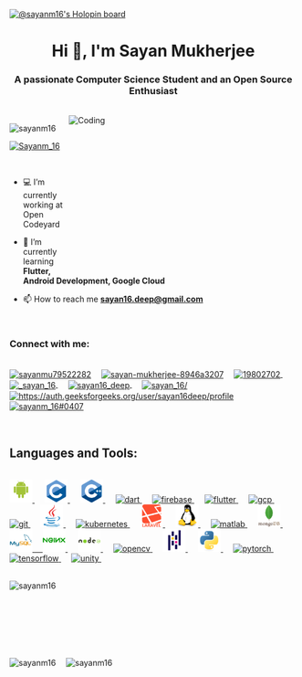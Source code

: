 [![@sayanm16's Holopin board](https://holopin.me/sayanm16)](https://holopin.io/@sayanm16)

<h1 align="center">Hi 👋, I'm Sayan Mukherjee</h1>
<h3 align="center">A passionate Computer Science Student and an Open Source Enthusiast</h3>
<br>
<img align="right" alt="Coding" width="400" height = "280" src="https://user-images.githubusercontent.com/98234012/185691039-9d267d49-42c9-46e2-b97b-70bc72af6732.jpg">

<p align="left"> <img src="https://komarev.com/ghpvc/?username=sayanm16&label=Profile%20views&color=0e75b6&style=flat" alt="sayanm16" /> </p>

<p align="left"> <a href="https://twitter.com/Sayanm_16" target="blank"><img src="https://img.shields.io/twitter/follow/Sayanm_16?logo=twitter&style=for-the-badge" alt="Sayanm_16" /></a> </p>

<br>

- 💻 I’m currently working at Open Codeyard
  
- 🌱 I’m currently learning **Flutter, Android Development, Google Cloud**

- 📫 How to reach me **sayan16.deep@gmail.com**

<br>
<h3 align="left">Connect with me:</h3>
<p align="left">

<br>
<a href="https://twitter.com/sayanmu79522282" target="blank">
<img align="center" src="https://raw.githubusercontent.com/rahuldkjain/github-profile-readme-generator/master/src/images/icons/Social/twitter.svg" alt="sayanmu79522282" height="30" width="40" /></a>&emsp;
<a href="https://linkedin.com/in/sayan-mukherjee-8946a3207" target="blank">
<img align="center" src="https://raw.githubusercontent.com/rahuldkjain/github-profile-readme-generator/master/src/images/icons/Social/linked-in-alt.svg" alt="sayan-mukherjee-8946a3207" height="30" width="40" /></a>&emsp;
<a href="https://stackoverflow.com/users/19802702" target="blank">
<img align="center" src="https://raw.githubusercontent.com/rahuldkjain/github-profile-readme-generator/master/src/images/icons/Social/stack-overflow.svg" alt="19802702" height="30" width="40" />
</a>&emsp;
<a href="https://instagram.com/_sayan_16" target="blank"><img align="center" src="https://raw.githubusercontent.com/rahuldkjain/github-profile-readme-generator/master/src/images/icons/Social/instagram.svg" alt="_sayan_16" height="30" width="40" />
</a>&emsp;
<a href="https://www.hackerrank.com/sayan16_deep" target="blank">
<img align="center" src="https://raw.githubusercontent.com/rahuldkjain/github-profile-readme-generator/master/src/images/icons/Social/hackerrank.svg" alt="sayan16_deep" height="30" width="40" />
</a>&emsp;
<a href="https://www.leetcode.com/sayan_16/" target="blank"><img align="center" src="https://raw.githubusercontent.com/rahuldkjain/github-profile-readme-generator/master/src/images/icons/Social/leet-code.svg" alt="sayan_16/" height="30" width="40" /></a>&emsp;
<a href="https://auth.geeksforgeeks.org/user/https://auth.geeksforgeeks.org/user/sayan16deep/profile" target="blank"><img align="center" src="https://raw.githubusercontent.com/rahuldkjain/github-profile-readme-generator/master/src/images/icons/Social/geeks-for-geeks.svg" alt="https://auth.geeksforgeeks.org/user/sayan16deep/profile" height="30" width="40" /></a>&emsp;
<a href="https://discord.gg/sayanm_16#0407" target="blank"><img align="center" src="https://raw.githubusercontent.com/rahuldkjain/github-profile-readme-generator/master/src/images/icons/Social/discord.svg" alt="sayanm_16#0407" height="30" width="40" /></a>
</p>

<br>

## Languages and Tools: 

<p align="left">

<br>
<a href="https://developer.android.com" target="_blank" rel="noreferrer"> <img src="https://raw.githubusercontent.com/devicons/devicon/master/icons/android/android-original-wordmark.svg" alt="android" width="40" height="40"/> </a>&emsp;
<a href="https://www.cprogramming.com/" target="_blank" rel="noreferrer"> <img src="https://raw.githubusercontent.com/devicons/devicon/master/icons/c/c-original.svg" alt="c" width="40" height="40"/> </a>&emsp;
<a href="https://www.w3schools.com/cpp/" target="_blank" rel="noreferrer"> <img src="https://raw.githubusercontent.com/devicons/devicon/master/icons/cplusplus/cplusplus-original.svg" alt="cplusplus" width="40" height="40"/> </a>&emsp;
<a href="https://dart.dev" target="_blank" rel="noreferrer"> <img src="https://www.vectorlogo.zone/logos/dartlang/dartlang-icon.svg" alt="dart" width="40" height="40"/> </a>&emsp;
<a href="https://firebase.google.com/" target="_blank" rel="noreferrer"> <img src="https://www.vectorlogo.zone/logos/firebase/firebase-icon.svg" alt="firebase" width="40" height="40"/> </a>&emsp;
<a href="https://flutter.dev" target="_blank" rel="noreferrer"> <img src="https://www.vectorlogo.zone/logos/flutterio/flutterio-icon.svg" alt="flutter" width="40" height="40"/> </a>&emsp;
<a href="https://cloud.google.com" target="_blank" rel="noreferrer"> <img src="https://www.vectorlogo.zone/logos/google_cloud/google_cloud-icon.svg" alt="gcp" width="40" height="40"/> </a>&emsp;
<a href="https://git-scm.com/" target="_blank" rel="noreferrer"> <img src="https://www.vectorlogo.zone/logos/git-scm/git-scm-icon.svg" alt="git" width="40" height="40"/> </a>&emsp;
<a href="https://www.java.com" target="_blank" rel="noreferrer"> <img src="https://raw.githubusercontent.com/devicons/devicon/master/icons/java/java-original.svg" alt="java" width="40" height="40"/> </a>&emsp;
<a href="https://kubernetes.io" target="_blank" rel="noreferrer"> <img src="https://www.vectorlogo.zone/logos/kubernetes/kubernetes-icon.svg" alt="kubernetes" width="40" height="40"/> </a>&emsp;
<a href="https://laravel.com/" target="_blank" rel="noreferrer"> <img src="https://raw.githubusercontent.com/devicons/devicon/master/icons/laravel/laravel-plain-wordmark.svg" alt="laravel" width="40" height="40"/> </a>&emsp;
<a href="https://www.linux.org/" target="_blank" rel="noreferrer"> <img src="https://raw.githubusercontent.com/devicons/devicon/master/icons/linux/linux-original.svg" alt="linux" width="40" height="40"/> </a>&emsp;
<a href="https://www.mathworks.com/" target="_blank" rel="noreferrer"> <img src="https://upload.wikimedia.org/wikipedia/commons/2/21/Matlab_Logo.png" alt="matlab" width="40" height="40"/> </a>&emsp;
<a href="https://www.mongodb.com/" target="_blank" rel="noreferrer"> <img src="https://raw.githubusercontent.com/devicons/devicon/master/icons/mongodb/mongodb-original-wordmark.svg" alt="mongodb" width="40" height="40"/> </a>&emsp;
<a href="https://www.mysql.com/" target="_blank" rel="noreferrer"> <img src="https://raw.githubusercontent.com/devicons/devicon/master/icons/mysql/mysql-original-wordmark.svg" alt="mysql" width="40" height="40"/>&emsp;
</a> <a href="https://www.nginx.com" target="_blank" rel="noreferrer"> <img src="https://raw.githubusercontent.com/devicons/devicon/master/icons/nginx/nginx-original.svg" alt="nginx" width="40" height="40"/> </a>&emsp;
<a href="https://nodejs.org" target="_blank" rel="noreferrer"> <img src="https://raw.githubusercontent.com/devicons/devicon/master/icons/nodejs/nodejs-original-wordmark.svg" alt="nodejs" width="40" height="40"/> </a>&emsp;
<a href="https://opencv.org/" target="_blank" rel="noreferrer"> <img src="https://www.vectorlogo.zone/logos/opencv/opencv-icon.svg" alt="opencv" width="40" height="40"/> </a>&emsp;
<a href="https://pandas.pydata.org/" target="_blank" rel="noreferrer"> <img src="https://raw.githubusercontent.com/devicons/devicon/2ae2a900d2f041da66e950e4d48052658d850630/icons/pandas/pandas-original.svg" alt="pandas" width="40" height="40"/> </a>&emsp;
<a href="https://www.python.org" target="_blank" rel="noreferrer"> <img src="https://raw.githubusercontent.com/devicons/devicon/master/icons/python/python-original.svg" alt="python" width="40" height="40"/> </a>&emsp;
<a href="https://pytorch.org/" target="_blank" rel="noreferrer">
<img src="https://www.vectorlogo.zone/logos/pytorch/pytorch-icon.svg" alt="pytorch" width="40" height="40"/>
</a>&emsp;
<a href="https://www.tensorflow.org" target="_blank" rel="noreferrer"> <img src="https://www.vectorlogo.zone/logos/tensorflow/tensorflow-icon.svg" alt="tensorflow" width="40" height="40"/> </a>&emsp;
<a href="https://unity.com/" target="_blank" rel="noreferrer"> <img src="https://www.vectorlogo.zone/logos/unity3d/unity3d-icon.svg" alt="unity" width="40" height="40"/> </a>&emsp;
<br>
<br>
</p>

<p><img align="left" src="https://github-readme-stats.vercel.app/api/top-langs?username=sayanm16&show_icons=true&locale=en&layout=compact" alt="sayanm16" /></p>

<br><br><br><br><br><br><br>

<p>
<img align="center" src="https://github-readme-streak-stats.herokuapp.com/?user=sayanm16&" alt="sayanm16" />&emsp;
<img align="center" src="https://github-readme-stats.vercel.app/api?username=sayanm16&show_icons=true&locale=en" alt="sayanm16" />
</p>

